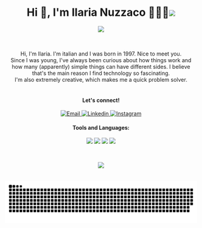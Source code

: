 
<h1 align="center"><b>Hi 👋, I'm Ilaria Nuzzaco 👩🏻‍💻</b><img src="https://media.giphy.com/media/hvRJCLFzcasrR4ia7z/giphy.gif" width="35"></h1>
<!--  -->
<p align="center">
  <a href="https://github.com/DenverCoder1/readme-typing-svg"><img src="https://readme-typing-svg.herokuapp.com?font=Time+New+Roman&color=cyan&size=25&center=true&vCenter=true&width=600&height=100&lines=Front-End+Developer,;Active+Learner,;Creative,;Problem+Solver;"></a>
</p>
</br>
	<p align="center">
Hi, I'm Ilaria. I'm italian and I was born in 1997. Nice to meet you.
</br>
Since I was young, I've always been curious about how things work and how many (apparently) simple things can have different sides.
I believe that's the main reason I find technology so fascinating.
</br>
I'm also extremely creative, which makes me a quick problem solver.

</br>
</br>

<h4 align="center">Let's connect!</h4>
<p>
<div align="center">
  <a href="mailto:ilarianuzzaco@live.it" rel="nofollow">
  <img alt="Email" width="80px" src="https://img.shields.io/badge/Gmail-D14836?style=for-the-badge&logo=gmail&logoColor=white"
   style="max-width: 100%;">
  </a>
  <a href="https://www.linkedin.com/in/ilaria-nuzzaco-front-end-developer/" rel="nofollow">
  <img alt="Linkedin" width="100px" src="https://img.shields.io/badge/LinkedIn-0077B5?style=for-the-badge&logo=linkedin&logoColor=white"
   style="max-width: 100%;">
  </a>
  <a href="https://www.instagram.com/ilaria.nuzzaco/" rel="nofollow">
  <img alt="Instagram" width="110px" src="https://img.shields.io/badge/Instagram-E4405F?style=for-the-badge&logo=instagram&logoColor=white"
   style="max-width: 100%;">
  </a>

</div>

<h4 align="center">Tools and Languages:</h4>
<p>
<div align="center">
  <img src="https://img.shields.io/badge/HTML5-E34F26?style=for-the-badge&logo=html5&logoColor=white">
  <img src="https://img.shields.io/badge/CSS3-1572B6?style=for-the-badge&logo=css3&logoColor=white">
  <img src="https://img.shields.io/badge/JavaScript-F7DF1E?style=for-the-badge&logo=JavaScript&logoColor=white">
  <img src="https://img.shields.io/badge/React-20232A?style=for-the-badge&logo=react&logoColor=61DAFB">
  
</div>
</p>
</p>

</br>

<p align="center">
  <a href="http://ila1997.com/">
    <img width="50%" src="https://github-readme-stats.vercel.app/api/top-langs/?username=Ila1997&theme=radical&bg_color=282828&hide_border=true&include_all_commits=true&count_private=true&layout=compact">
  </a>
</p>

</br>

<!--- snake -->
<div align="center">
  <img  src="https://github.com/1999AZZAR/1999AZZAR/blob/main/resources/img/grid-snake.svg"
       alt="snake" /></a>
</div>
